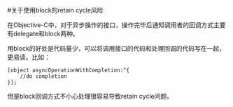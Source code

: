#关于使用block的retain cycle风险

在Objective-C中，对于异步操作的接口，操作完毕后通知调用者的回调方式主要有delegate和block两种。

用block的好处是代码量少，可以将调用接口的代码和处理回调的代码写在一起，更易读。比如：

```
[object asyncOperationWithCompletion:^{
	//do completion
}];
```
但是block回调方式不小心处理很容易导致retain cycle问题。


